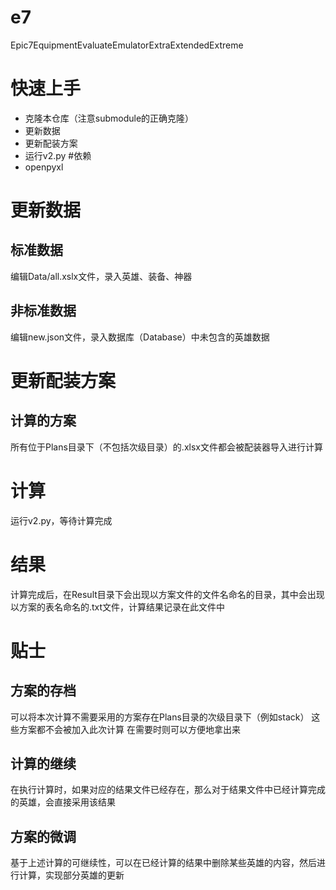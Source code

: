 # e7
Epic7EquipmentEvaluateEmulatorExtraExtendedExtreme
# 快速上手
- 克隆本仓库（注意submodule的正确克隆）
- 更新数据
- 更新配装方案
- 运行v2.py
#依赖
- openpyxl
# 更新数据
## 标准数据
编辑Data/all.xslx文件，录入英雄、装备、神器
## 非标准数据
编辑new.json文件，录入数据库（Database）中未包含的英雄数据
# 更新配装方案
## 计算的方案
所有位于Plans目录下（不包括次级目录）的.xlsx文件都会被配装器导入进行计算
# 计算
运行v2.py，等待计算完成
# 结果
计算完成后，在Result目录下会出现以方案文件的文件名命名的目录，其中会出现以方案的表名命名的.txt文件，计算结果记录在此文件中
# 贴士
## 方案的存档
可以将本次计算不需要采用的方案存在Plans目录的次级目录下（例如stack）
这些方案都不会被加入此次计算
在需要时则可以方便地拿出来
## 计算的继续
在执行计算时，如果对应的结果文件已经存在，那么对于结果文件中已经计算完成的英雄，会直接采用该结果
## 方案的微调
基于上述计算的可继续性，可以在已经计算的结果中删除某些英雄的内容，然后进行计算，实现部分英雄的更新
